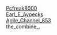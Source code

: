 [Pcfreak8000](/Users/Pcfreak8000)       
[Earl_E_Aypecks](/Users/Earl_E_Aypecks)   
[Agile_Channel_853](/Users/Agile_Channel_853)                                                 
the_combine_.                                                         